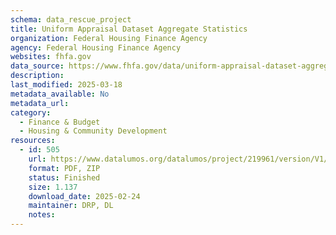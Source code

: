 ```yaml
---
schema: data_rescue_project 
title: Uniform Appraisal Dataset Aggregate Statistics
organization: Federal Housing Finance Agency
agency: Federal Housing Finance Agency
websites: fhfa.gov
data_source: https://www.fhfa.gov/data/uniform-appraisal-dataset-aggregate-statistics
description: 
last_modified: 2025-03-18
metadata_available: No
metadata_url: 
category:
  - Finance & Budget 
  - Housing & Community Development 
resources:
  - id: 505
    url: https://www.datalumos.org/datalumos/project/219961/version/V1/view
    format: PDF, ZIP
    status: Finished
    size: 1.137
    download_date: 2025-02-24
    maintainer: DRP, DL
    notes: 
---
```

